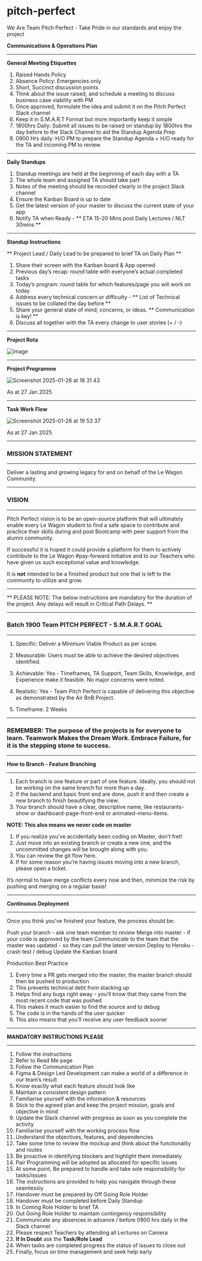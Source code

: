 # pitch-perfect

We Are Team Pitch Perfect - Take Pride in our standards and enjoy the project

**Communications & Operations Plan**

**********************************************************************************************************************************************************************************************

**General Meeting Etiquettes**

1. Raised Hands Policy
2. Absence Policy: Emergencies only
3. Short, Succinct discussion points
4. Think about the issue raised, and schedule a meeting to discuss business case viability with PM 
5. Once approved, formulate the idea and submit it on the Pitch Perfect Slack channel
6. Keep it in S.M.A.R.T Format but more importantly keep it simple
7. 1800hrs Daily: Submit all issues to be raised on standup by 1800hrs the day before to the Slack Channel to aid the Standup Agenda Prep
8. 0900 Hrs daily: H/O PM to prepare the Standup Agenda + H/O ready for the TA and incoming PM to review 

**********************************************************************************************************************************************************************************************

**Daily Standups**

1. Standup meetings are held at the beginning of each day with a TA
2. The whole team and assigned TA should take part
3. Notes of the meeting should be recorded clearly in the project Slack channel
4. Ensure the Kanban Board is up to date
5. Get the latest version of your master to discuss the current state of your app
6. Notify TA when Ready - ** ETA 15-20 Mins post Daily Lectures / NLT 30mins **

**********************************************************************************************************************************************************************************************

**Standup Instructions**

** Project Lead / Daily Lead to be prepared to brief TA on Daily Plan **

1. Share their screen with the Kanban board & App opened
2. Previous day’s recap: round table with everyone’s actual completed tasks
3. Today’s program: round table for which features/page you will work on today
4. Address every technical concern or difficulty - ** List of Technical issues to be collated the day before **
5. Share your general state of mind, concerns, or ideas. ** Communication is key! **
6. Discuss all together with the TA every change to user stories (+ / -)

**********************************************************************************************************************************************************************************************

**Project Rota**

![image](https://github.com/user-attachments/assets/7000fa26-4f8b-4c51-8b9f-a954afda89b4)

**********************************************************************************************************************************************************************************************

**Project Programme**

![Screenshot 2025-01-26 at 18 31 43](https://github.com/user-attachments/assets/ef299f69-46f3-4db6-a5a4-17fb700eb66b)

As at 27 Jan 2025
**********************************************************************************************************************************************************************************************

**Task Work Flow**

![Screenshot 2025-01-26 at 19 53 37](https://github.com/user-attachments/assets/28a79444-4d8e-4f7a-be15-4282fc6594f8)

As at 27 Jan 2025
**********************************************************************************************************************************************************************************************

### **MISSION STATEMENT** 

**********************************************************************************************************************************************************************************************

Deliver a lasting and growing legacy for and on behalf of the Le Wagon Community. 

**********************************************************************************************************************************************************************************************

### **VISION**

**********************************************************************************************************************************************************************************************

Pitch Perfect vision is to be an open-source platform that will ultimately enable every Le Wagon student to find a safe space to contribute and practice their skills during and post Bootcamp with peer support from the alumni community. 

If successful it is hoped it could provide a platform for them to actively contribute to the Le Wagon #pay-forward initiative and to our Teachers who have given us such exceptional value and knowledge.

It is **not** intended to be a finished product but one that is left to the community to utilize and grow.

**********************************************************************************************************************************************************************************************
** PLEASE NOTE: The below instructions are mandatory for the duration of the project. Any delays will result in Critical Path Delays. **
**********************************************************************************************************************************************************************************************

### **Batch 1900 Team PITCH PERFECT - S.M.A.R.T GOAL** 

**********************************************************************************************************************************************************************************************

1. Specific: Deliver a Minimum Viable Product as per scope. 

2. Measurable: Users must be able to achieve the desired objectives identified. 

3. Achievable: Yes - Timeframes, TA Support, Team Skills, Knowledge, and Experience make it feasible. No major concerns were noted. 

4. Realistic: Yes - Team Pitch Perfect is capable of delivering this objective as demonstrated by the Air BnB Project. 

5. Timeframe: 2 Weeks

**********************************************************************************************************************************************************************************************

### **REMEMBER: The purpose of the projects is for everyone to learn. Teamwork Makes the Dream Work. Embrace Failure, for it is the stepping stone to success.** 

**********************************************************************************************************************************************************************************************

**How to Branch - Feature Branching**

**********************************************************************************************************************************************************************************************

1. Each branch is one feature or part of one feature. Ideally, you should not be working on the same branch for more than a day. 
2. If the backend and basic front end are done, push it and then create a new branch to finish beautifying the view. 
3. Your branch should have a clear, descriptive name, like restaurants-show or dashboard-page-front-end or animated-menu-items.

**NOTE: This also means we never code on master**

1. If you realize you’ve accidentally been coding on Master, don’t fret! 
2. Just move into an existing branch or create a new one, and the uncommitted changes will be brought along with you. 
3. You can review the git flow here.
4. If for some reason you’re having issues moving into a new branch, please open a ticket.

It’s normal to have merge conflicts every now and then, minimize the risk by pushing and merging on a regular basis!

**********************************************************************************************************************************************************************************************

**Continuous Deployment**

**********************************************************************************************************************************************************************************************

Once you think you’ve finished your feature, the process should be:

Push your branch - ask one team member to review
Merge into master - if your code is approved by the team
Communicate to the team that the master was updated - so they can pull the latest version
Deploy to Heroku - crash test / debug
Update the Kanban board

Production Best Practice

1. Every time a PR gets merged into the master, the master branch should then be pushed to production
2. This prevents technical debt from stacking up
3. Helps find any bugs right away - you’ll know that they came from the most recent code that was pushed
4. This makes it much easier to find the source and to debug
5. The code is in the hands of the user quicker
6. This also means that you’ll receive any user feedback sooner

**********************************************************************************************************************************************************************************************

**MANDATORY INSTRUCTIONS PLEASE**

**********************************************************************************************************************************************************************************************

01. Follow the instructions
02. Refer to Read Me page
03. Follow the Communication Plan 
04. Figma & Design Led Development can make a world of a difference in our team’s result 
05. Know exactly what each feature should look like
06. Maintain a consistent design pattern
07. Familiarise yourself with the information & resources
08. Stick to the agreed plan and keep the project mission, goals and objective in mind
09. Update the Slack channel with progress as soon as you complete the activity
10. Familiarise yourself with the working process flow 
11. Understand the objectives, features, and dependencies
12. Take some time to review the mockup and think about the functionality and routes
13. Be proactive in identifying blockers and highlight them immediately
14. Pair Programming will be adopted as allocated for specific issues
15. At some point, Be prepared to handle and take sole responsibility for tasks/issues 
16. The instructions are provided to help you navigate through these seamlessly
17. Handover must be prepared by Off Going Role Holder
18. Handover must be completed before Daily Standup
19. In Coming Role Holder to brief TA
20. Out Going Role Holder to maintain contingency responsibility
21. Communicate any absences in advance / before 0900 hrs daily in the Slack channel
22. Please respect Teachers by attending all Lectures on Camera 
23. **If In Doubt** ask the **Task/Role Lead**
24. When tasks are completed progress the status of issues to close out
25. Finally, focus on time management and seek help early

